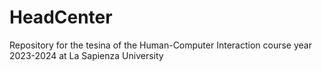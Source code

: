# HeadCenter
Repository for the tesina of the Human-Computer Interaction course year 2023-2024 at La Sapienza University
